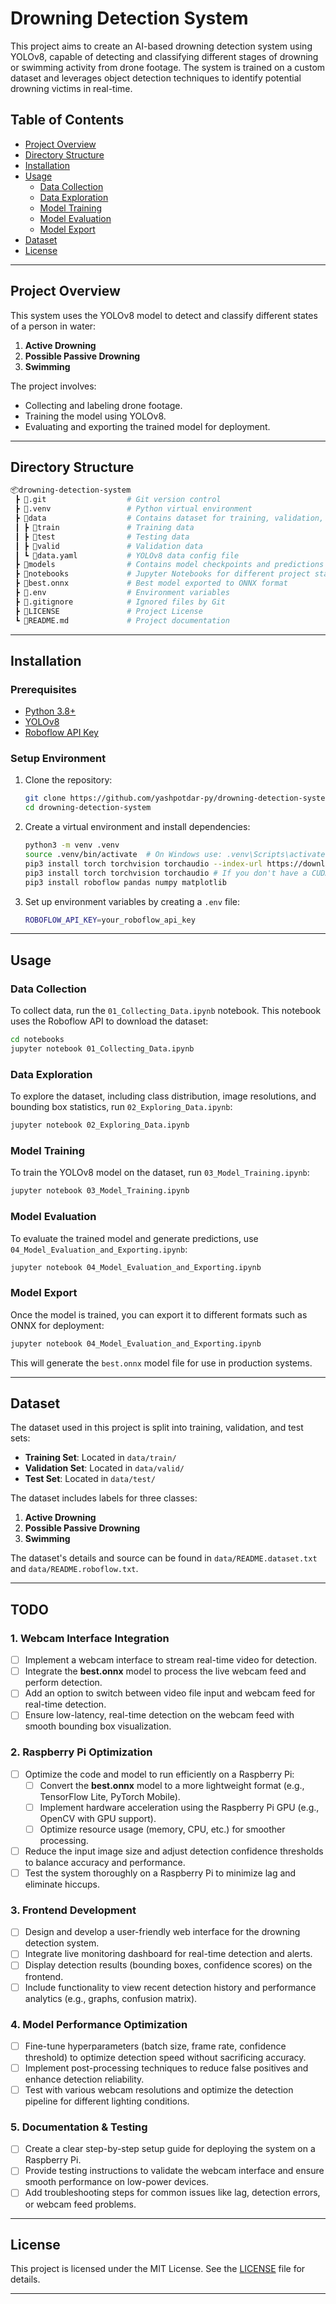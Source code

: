 # Drowning Detection System

This project aims to create an AI-based drowning detection system using YOLOv8, capable of detecting and classifying different stages of drowning or swimming activity from drone footage. The system is trained on a custom dataset and leverages object detection techniques to identify potential drowning victims in real-time.

## Table of Contents

- [Project Overview](#project-overview)
- [Directory Structure](#directory-structure)
- [Installation](#installation)
- [Usage](#usage)
  - [Data Collection](#data-collection)
  - [Data Exploration](#data-exploration)
  - [Model Training](#model-training)
  - [Model Evaluation](#model-evaluation)
  - [Model Export](#model-export)
- [Dataset](#dataset)
- [License](#license)

---

## Project Overview

This system uses the YOLOv8 model to detect and classify different states of a person in water:

1. **Active Drowning**
2. **Possible Passive Drowning**
3. **Swimming**

The project involves:

- Collecting and labeling drone footage.
- Training the model using YOLOv8.
- Evaluating and exporting the trained model for deployment.

---

## Directory Structure

```bash
📦drowning-detection-system
 ┣ 📂.git                  # Git version control
 ┣ 📂.venv                 # Python virtual environment
 ┣ 📂data                  # Contains dataset for training, validation, and testing
 ┃ ┣ 📂train               # Training data
 ┃ ┣ 📂test                # Testing data
 ┃ ┣ 📂valid               # Validation data
 ┃ ┗ 📜data.yaml           # YOLOv8 data config file
 ┣ 📂models                # Contains model checkpoints and predictions
 ┣ 📂notebooks             # Jupyter Notebooks for different project stages
 ┣ 📜best.onnx             # Best model exported to ONNX format
 ┣ 📜.env                  # Environment variables
 ┣ 📜.gitignore            # Ignored files by Git
 ┣ 📜LICENSE               # Project License
 ┗ 📜README.md             # Project documentation
```

---

## Installation

### Prerequisites

- [Python 3.8+](https://www.python.org/downloads/)
- [YOLOv8](https://github.com/ultralytics/ultralytics)
- [Roboflow API Key](https://roboflow.com/)

### Setup Environment

1. Clone the repository:

   ```bash
   git clone https://github.com/yashpotdar-py/drowning-detection-system.git
   cd drowning-detection-system
   ```

2. Create a virtual environment and install dependencies:

   ```bash
   python3 -m venv .venv
   source .venv/bin/activate  # On Windows use: .venv\Scripts\activate
   pip3 install torch torchvision torchaudio --index-url https://download.pytorch.org/whl/cu124 # If you have a CUDA enabled GPU (CUDA 12.4 or above)
   pip3 install torch torchvision torchaudio # If you don't have a CUDA enabled GPU (Not recommended)
   pip3 install roboflow pandas numpy matplotlib
   ```

3. Set up environment variables by creating a `.env` file:
   ```bash
   ROBOFLOW_API_KEY=your_roboflow_api_key
   ```

---

## Usage

### Data Collection

To collect data, run the `01_Collecting_Data.ipynb` notebook. This notebook uses the Roboflow API to download the dataset:

```bash
cd notebooks
jupyter notebook 01_Collecting_Data.ipynb
```

### Data Exploration

To explore the dataset, including class distribution, image resolutions, and bounding box statistics, run `02_Exploring_Data.ipynb`:

```bash
jupyter notebook 02_Exploring_Data.ipynb
```

### Model Training

To train the YOLOv8 model on the dataset, run `03_Model_Training.ipynb`:

```bash
jupyter notebook 03_Model_Training.ipynb
```

### Model Evaluation

To evaluate the trained model and generate predictions, use `04_Model_Evaluation_and_Exporting.ipynb`:

```bash
jupyter notebook 04_Model_Evaluation_and_Exporting.ipynb
```

### Model Export

Once the model is trained, you can export it to different formats such as ONNX for deployment:

```bash
jupyter notebook 04_Model_Evaluation_and_Exporting.ipynb
```

This will generate the `best.onnx` model file for use in production systems.

---

## Dataset

The dataset used in this project is split into training, validation, and test sets:

- **Training Set**: Located in `data/train/`
- **Validation Set**: Located in `data/valid/`
- **Test Set**: Located in `data/test/`

The dataset includes labels for three classes:

1. **Active Drowning**
2. **Possible Passive Drowning**
3. **Swimming**

The dataset's details and source can be found in `data/README.dataset.txt` and `data/README.roboflow.txt`.

---

## TODO

### 1. Webcam Interface Integration

- [ ] Implement a webcam interface to stream real-time video for detection.
- [ ] Integrate the **best.onnx** model to process the live webcam feed and perform detection.
- [ ] Add an option to switch between video file input and webcam feed for real-time detection.
- [ ] Ensure low-latency, real-time detection on the webcam feed with smooth bounding box visualization.

### 2. Raspberry Pi Optimization

- [ ] Optimize the code and model to run efficiently on a Raspberry Pi:
  - [ ] Convert the **best.onnx** model to a more lightweight format (e.g., TensorFlow Lite, PyTorch Mobile).
  - [ ] Implement hardware acceleration using the Raspberry Pi GPU (e.g., OpenCV with GPU support).
  - [ ] Optimize resource usage (memory, CPU, etc.) for smoother processing.
- [ ] Reduce the input image size and adjust detection confidence thresholds to balance accuracy and performance.
- [ ] Test the system thoroughly on a Raspberry Pi to minimize lag and eliminate hiccups.

### 3. Frontend Development

- [ ] Design and develop a user-friendly web interface for the drowning detection system.
- [ ] Integrate live monitoring dashboard for real-time detection and alerts.
- [ ] Display detection results (bounding boxes, confidence scores) on the frontend.
- [ ] Include functionality to view recent detection history and performance analytics (e.g., graphs, confusion matrix).

### 4. Model Performance Optimization

- [ ] Fine-tune hyperparameters (batch size, frame rate, confidence threshold) to optimize detection speed without sacrificing accuracy.
- [ ] Implement post-processing techniques to reduce false positives and enhance detection reliability.
- [ ] Test with various webcam resolutions and optimize the detection pipeline for different lighting conditions.

### 5. Documentation & Testing

- [ ] Create a clear step-by-step setup guide for deploying the system on a Raspberry Pi.
- [ ] Provide testing instructions to validate the webcam interface and ensure smooth performance on low-power devices.
- [ ] Add troubleshooting steps for common issues like lag, detection errors, or webcam feed problems.

---

## License

This project is licensed under the MIT License. See the [LICENSE](LICENSE) file for details.

---
